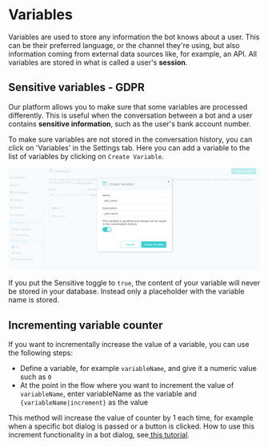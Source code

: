 # Variables

Variables are used to store any information the bot knows about a user. This can be their preferred language, or the channel they're using, but also information coming from external data sources like, for example, an API. All variables are stored in what is called a user's **session**.

## Sensitive variables - GDPR

Our platform allows you to make sure that some variables are processed differently. This is useful when the conversation between a bot and a user contains **sensitive information**, such as the user's bank account number.

To make sure variables are not stored in the conversation history, you can click on 'Variables' in the Settings tab. Here you can add a variable to the list of variables by clicking on `Create Variable`.&#x20;

![](<../../.gitbook/assets/image (589).png>)

If you put the Sensitive toggle to `true`, the content of your variable will never be stored in your database. Instead only a placeholder with the variable name is stored.

## Incrementing variable counter

If you want to incrementally increase the value of a variable, you can use the following steps:

* Define a variable, for example `variableName`, and give it a numeric value such as `0`
* At the point in the flow where you want to increment the value of `variableName`, enter variableName as the variable and `{variableName|increment}` as the value

This method will increase the value of counter by 1 each time, for example when a specific bot dialog is passed or a button is clicked. How to use this increment functionality in a bot dialog, see[ this tutorial](https://docs.chatlayer.ai/tips-and-best-practices/not-understood-bot-dialog/not-understood-counter).

